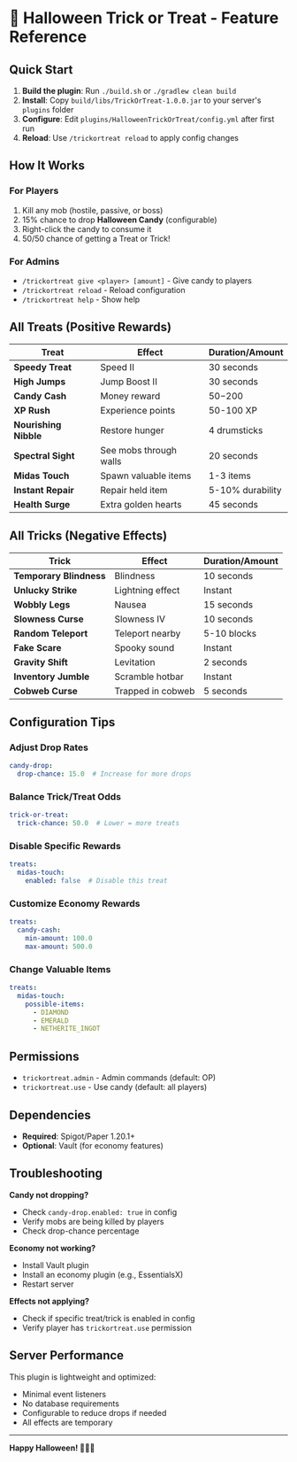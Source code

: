 # 🎃 Halloween Trick or Treat - Feature Reference

## Quick Start

1. **Build the plugin**: Run `./build.sh` or `./gradlew clean build`
2. **Install**: Copy `build/libs/TrickOrTreat-1.0.0.jar` to your server's `plugins` folder
3. **Configure**: Edit `plugins/HalloweenTrickOrTreat/config.yml` after first run
4. **Reload**: Use `/trickortreat reload` to apply config changes

## How It Works

### For Players
1. Kill any mob (hostile, passive, or boss)
2. 15% chance to drop **Halloween Candy** (configurable)
3. Right-click the candy to consume it
4. 50/50 chance of getting a Treat or Trick!

### For Admins
- `/trickortreat give <player> [amount]` - Give candy to players
- `/trickortreat reload` - Reload configuration
- `/trickortreat help` - Show help

## All Treats (Positive Rewards)

| Treat | Effect | Duration/Amount |
|-------|--------|-----------------|
| **Speedy Treat** | Speed II | 30 seconds |
| **High Jumps** | Jump Boost II | 30 seconds |
| **Candy Cash** | Money reward | $50-$200 |
| **XP Rush** | Experience points | 50-100 XP |
| **Nourishing Nibble** | Restore hunger | 4 drumsticks |
| **Spectral Sight** | See mobs through walls | 20 seconds |
| **Midas Touch** | Spawn valuable items | 1-3 items |
| **Instant Repair** | Repair held item | 5-10% durability |
| **Health Surge** | Extra golden hearts | 45 seconds |

## All Tricks (Negative Effects)

| Trick | Effect | Duration/Amount |
|-------|--------|-----------------|
| **Temporary Blindness** | Blindness | 10 seconds |
| **Unlucky Strike** | Lightning effect | Instant |
| **Wobbly Legs** | Nausea | 15 seconds |
| **Slowness Curse** | Slowness IV | 10 seconds |
| **Random Teleport** | Teleport nearby | 5-10 blocks |
| **Fake Scare** | Spooky sound | Instant |
| **Gravity Shift** | Levitation | 2 seconds |
| **Inventory Jumble** | Scramble hotbar | Instant |
| **Cobweb Curse** | Trapped in cobweb | 5 seconds |

## Configuration Tips

### Adjust Drop Rates
```yaml
candy-drop:
  drop-chance: 15.0  # Increase for more drops
```

### Balance Trick/Treat Odds
```yaml
trick-or-treat:
  trick-chance: 50.0  # Lower = more treats
```

### Disable Specific Rewards
```yaml
treats:
  midas-touch:
    enabled: false  # Disable this treat
```

### Customize Economy Rewards
```yaml
treats:
  candy-cash:
    min-amount: 100.0
    max-amount: 500.0
```

### Change Valuable Items
```yaml
treats:
  midas-touch:
    possible-items:
      - DIAMOND
      - EMERALD
      - NETHERITE_INGOT
```

## Permissions

- `trickortreat.admin` - Admin commands (default: OP)
- `trickortreat.use` - Use candy (default: all players)

## Dependencies

- **Required**: Spigot/Paper 1.20.1+
- **Optional**: Vault (for economy features)

## Troubleshooting

**Candy not dropping?**
- Check `candy-drop.enabled: true` in config
- Verify mobs are being killed by players
- Check drop-chance percentage

**Economy not working?**
- Install Vault plugin
- Install an economy plugin (e.g., EssentialsX)
- Restart server

**Effects not applying?**
- Check if specific treat/trick is enabled in config
- Verify player has `trickortreat.use` permission

## Server Performance

This plugin is lightweight and optimized:
- Minimal event listeners
- No database requirements
- Configurable to reduce drops if needed
- All effects are temporary

---

**Happy Halloween! 🎃👻🍬**
